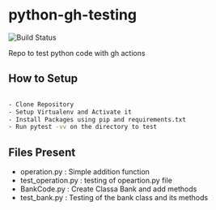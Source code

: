 # python-gh-testing
![Build Status](https://github.com/DiptoChakrabarty/python-gh-testing/workflows/Python-Testing/badge.svg)

Repo to test python code with gh actions

## How to Setup
```sh

- Clone Repository
- Setup Virtualenv and Activate it
- Install Packages using pip and requirements.txt
- Run pytest -vv on the directory to test 

```

## Files Present

- operation.py : Simple addition function
- test_operation.py : testing of opeartion.py file
- BankCode.py : Create Classa Bank and add methods
- test_bank.py : Testing of the bank class and its methods
